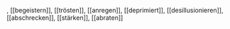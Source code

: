 , [[begeistern]], [[trösten]], [[anregen]], [[deprimiert]], [[desillusionieren]], [[abschrecken]], [[stärken]], [[abraten]]